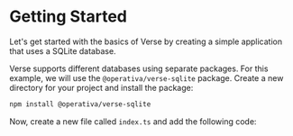 # Getting Started

Let's get started with the basics of Verse by creating a simple application that uses a SQLite database.

Verse supports different databases using separate packages. For this example, we will use the `@operativa/verse-sqlite` package. Create a new directory for your project and install the package:

```bash npm2yarn
npm install @operativa/verse-sqlite
```

Now, create a new file called `index.ts` and add the following code:

```ts title=index.ts

```
